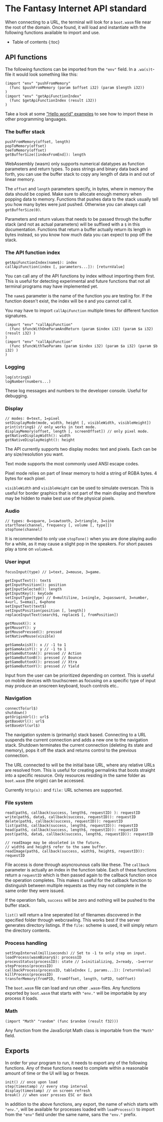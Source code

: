 The Fantasy Internet API standard
=================================
When connecting to a URL, the terminal will look for a `boot.wasm` file near the root of the domain. Once found, it will load and instantiate with the following functions available to import and use.

* Table of contents
{:toc}

API functions
-------------
The following functions can be imported from the `"env"` field. In a `.wa(s)t`-file it would look something like this:

    (import "env" "pushFromMemory"
      (func $pushFromMemory (param $offset i32) (param $length i32))
    )
    (import "env" "getApiFunctionIndex"
      (func $getApiFunctionIndex (result i32))
    )

Take a look at some ["Hello world" examples](https://github.com/FantasyInternet/examples) to see how to import these in other programming languages.

### The buffer stack
    pushFromMemory(offset, length)
    popToMemory(offset)
    teeToMemory(offset)
    getBufferSize([indexFromEnd]): length

WebAssembly (wasm) only supports numerical datatypes as function parameters and return types. To pass strings and binary data back and forth, you can use the buffer stack to copy any length of data in and out of linear memory.

The `offset` and `length` parameters specify, in bytes, where in memory the data should be copied. Make sure to allocate enough memory when popping data to memory. Functions that pushes data to the stack usually tell you how many bytes were just pushed. Otherwise you can always call `getBufferSize(0)`.

Parameters and return values that needs to be passed through the buffer stack (and not as actual parameters) will be suffixed with a `$` in this documentation. Functions that return a buffer actually return its length in bytes instead, so you know how much data you can expect to pop off the stack.

### The API function index
    getApiFunctionIndex(name$): index
    callApiFunction(index [, parameters...]): [returnValue]

You can call any of the API functions by index without importing them first. This is useful for detecting experimental and future functions that not all terminal programs may have implemented yet.

The `name$` parameter is the name of the function you are testing for. If the function doesn't exist, the index will be `0` and you cannot call it.

You may have to import `callApiFunction` multiple times for different function signatures.

    (import "env" "callApiFunction"
      (func $funcWithOneParamAndReturn (param $index i32) (param $a i32) (result i32) )
    )
    (import "env" "callApiFunction"
      (func $funcWithTwoParams (param $index i32) (param $a i32) (param $b i32) )
    )

### Logging
    log(string$)
    logNumber(numbers...)

These log messages and numbers to the developer console. Useful for debugging.

### Display
    // modes: 0=text, 1=pixel
    setDisplayMode(mode, width, height [, visibleWidth, visibleHeight])
    print(string$) // only works in text mode.
    displayMemory(offset, length [, screenOffset]) // only pixel mode.
    getNativeDisplayWidth(): width
    getNativeDisplayHeight(): height

The API currently supports two display modes: text and pixels. Each can be any size/resolution you want.

Text mode supports the most commonly used ANSI escape codes.

Pixel mode relies on part of linear memory to hold a string of RGBA bytes. 4 bytes for each pixel.

`visibleWidth` and `visibleHeight` can be used to simulate overscan. This is useful for border graphics that is not part of the main display and therefore may be hidden to make best use of the physical pixels.

### Audio
    // types: 0=square, 1=sawtooth, 2=triangle, 3=sine
    startTone(channel, frequency [, volume [, type]])
    stopTone(channel)

It is recommended to only use `stopTone()` when you are done playing audio for a while, as it may cause a slight pop in the speakers. For short pauses play a tone on `volume=0`.

### User input
    focusInput(type) // 1=text, 2=mouse, 3=game.

    getInputText(): text$
    getInputPosition(): position
    getInputSelected(): length
    getInputKey(): keyCode
    setInputType(type) // 0=multiline, 1=single, 2=password, 3=number, 4=url, 5=email, 6=phone
    setInputText(text$)
    setInputPosition(position [, length])
    replaceInputText(search$, replace$ [, fromPosition])

    getMouseX(): x
    getMouseY(): y
    getMousePressed(): pressed
    setNativeMouse(visible)

    getGameAxisX(): x // -1 to 1
    getGameAxisY(): y // -1 to 1
    getGameButtonA(): pressed // Action
    getGameButtonB(): pressed // Bounce
    getGameButtonX(): pressed // Xtra
    getGameButtonY(): pressed // Yield

Input from the user can be prioritized depending on context. This is useful on mobile devices with touchscreen as focusing on a specific type of input may produce an onscreen keyboard, touch controls etc..

### Navigation
    connectTo(url$)
    shutdown()
    getOriginUrl(): url$
    getBaseUrl(): url$
    setBaseUrl(url$)

The navigation system is (primarily) stack based. Connecting to a URL suspends the current connection and adds a new one to the navigation stack. Shutdown terminates the current connection (deleting its state and memory), pops it off the stack and returns control to the previous connection.

The URL connected to will be the initial base URL, where any relative URLs are resolved from. This is useful for creating permalinks that boots straight into a specific resource. Only resources residing in the same folder as `boot.wasm` (the origin) can be accessed.

Currently `http(s):` and `file:` URL schemes are supported.

### File system
    read(path$, callback(success, length$, requestID) ): requestID
    write(path$, data$, callback(success, requestID)): requestID
    delete(path$, callback(success, requestID)): requestID
    list(path$, callback(success, length$, requestID)): requestID
    head(path$, callback(success, length$, requestID)): requestID
    post(path$, data$, callback(success, length$, requestID)): requestID

    // readImage may be obsoleted in the future.
    // width$ and height$ refer to the same buffer.
    readImage(path$, callback(success, width$, height$, requestID)): requestID

File access is done through asyncrounous calls like these. The `callback` parameter is actually an index in the function table. Each of these functions return a `requestID` which is then passed again to the callback function once the operation completes. This makes it useful for the callback function to distinguish between multiple requests as they may not complete in the same order they were issued.

If the operation fails, `success` will be zero and nothing will be pushed to the buffer stack.

`list()` will return a line seperated list of filenames discovered in the specified folder through webcrawling. This works best if the server generates directory listings. If the `file:` scheme is used, it will simply return the directory contents.

### Process handling
    setStepInterval(milliseconds) // Set to -1 to only step on input.
    loadProcess(wasmBinary$): processID
    processStatus(processID): state // 1=initializing, 2=ready, -1=error
    stepProcess(processID)
    callbackProcess(processID, tableIndex [, params...]): [returnValue]
    killProcess(processID)
    transferMemory(fromPID, fromOffset, length, toPID, toOffset)

The `boot.wasm` file can load and run other `.wasm`-files. Any functions exported by `boot.wasm` that starts with `"env."` will be importable by any process it loads.

### Math
    (import "Math" "random" (func $random (result f32)))

Any function from the JavaScript Math class is importable from the `"Math"` field.


Exports
-------
In order for your program to run, it needs to export any of the following functions. Any of these functions need to complete within a reasonable amount of time or the UI will lag or freeze.

    init() // once upon load
    step(timestamp) // every step interval
    display(timestamp) // on screen refresh
    break() // when user presses ESC or Back

In addition to the above functions, any export, the name of which starts with `"env."`, will be available for processes loaded with `loadProcess()` to import from the `"env"` field under the same name, sans the `"env."` prefix. 